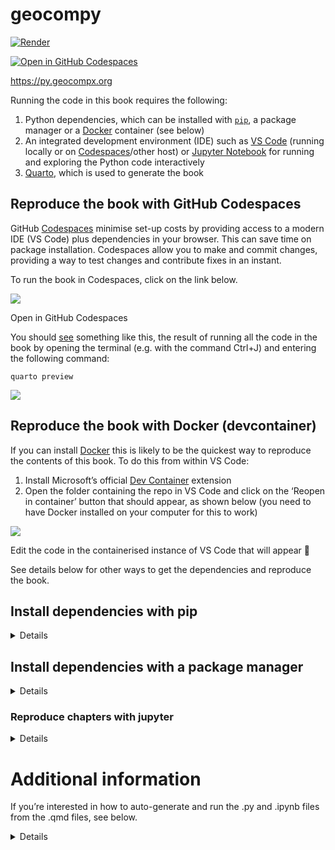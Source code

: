 
# geocompy

[![Render](https://github.com/geocompx/geocompy/actions/workflows/main.yaml/badge.svg)](https://github.com/geocompx/geocompy/actions/workflows/main.yaml)
<!-- [![Binder](http://mybinder.org/badge_logo.svg)](https://mybinder.org/v2/gh/geocompr/py/main?urlpath=lab/tree/ipynb) -->
[![Open in GitHub
Codespaces](https://github.com/codespaces/badge.svg)](https://github.com/codespaces/new?hide_repo_select=true&ref=main&repo=447558863)

<https://py.geocompx.org>

Running the code in this book requires the following:

1.  Python dependencies, which can be installed with
    [`pip`](https://pypi.org/project/pip/), a package manager or a
    [Docker](https://docs.docker.com/get-docker/) container (see below)
2.  An integrated development environment (IDE) such as [VS
    Code](https://code.visualstudio.com/) (running locally or on
    [Codespaces](https://github.com/codespaces/new?hide_repo_select=true&ref=main&repo=447558863)/other
    host) or [Jupyter
    Notebook](https://github.com/geocompx/geocompy/tree/main/ipynb) for
    running and exploring the Python code interactively
3.  [Quarto](https://quarto.org/docs/get-started/), which is used to
    generate the book

<!-- ## Reproduce the book in Binder
&#10;To reproduce this book you can simply click on the link below to see the code running in your web browser (see details of how this works at [mybinder.org](https://mybinder.org/)):
&#10;[![Binder](http://mybinder.org/badge_logo.svg)](https://mybinder.org/v2/gh/geocompx/geocompy/readme-clean?urlpath=lab/tree/ipynb)
 -->

## Reproduce the book with GitHub Codespaces

GitHub [Codespaces](https://github.com/features/codespaces) minimise
set-up costs by providing access to a modern IDE (VS Code) plus
dependencies in your browser. This can save time on package
installation. Codespaces allow you to make and commit changes, providing
a way to test changes and contribute fixes in an instant.

To run the book in Codespaces, click on the link below.

<div>

[![](https://github.com/codespaces/badge.svg)](https://github.com/codespaces/new?hide_repo_select=true&ref=main&repo=447558863)

Open in GitHub Codespaces

</div>

You should [see](https://github.com/geocompx/geocompy/issues/114)
something like this, the result of running all the code in the book by
opening the terminal (e.g. with the command Ctrl+J) and entering the
following command:

    quarto preview

![](https://user-images.githubusercontent.com/1825120/202933280-e313c076-f188-4efd-9de1-5625eb169045.png)

## Reproduce the book with Docker (devcontainer)

If you can install [Docker](https://docs.docker.com/desktop/install/)
this is likely to be the quickest way to reproduce the contents of this
book. To do this from within VS Code:

1.  Install Microsoft’s official [Dev
    Container](https://marketplace.visualstudio.com/items?itemName=ms-vscode-remote.remote-containers)
    extension
2.  Open the folder containing the repo in VS Code and click on the
    ‘Reopen in container’ button that should appear, as shown below (you
    need to have Docker installed on your computer for this to work)

![](https://user-images.githubusercontent.com/1825120/202933928-eb6de086-f9a5-43cd-9932-e6ec84746d45.png)

Edit the code in the containerised instance of VS Code that will appear
🎉

See details below for other ways to get the dependencies and reproduce
the book.

## Install dependencies with pip

<details>

Use `pip` to install the dependencies as follows, after cloning the repo
and opening a terminal in the root folder of the repo.

First we’ll set-up a virtual environment to install the dependencies in:

``` sh
# Create a virtual environment called geocompy
python -m venv geocompy
# Activate the virtual environment
source geocompy/bin/activate
```

Then install the dependencies (with the optional
[`python -m`](https://fosstodon.org/deck/@hugovk@mastodon.social/111311327842154267)
prefix specifying the Python version):

``` sh
# Install dependencies from the requirements.txt file
python -m pip install -r requirements.txt
```

You can also install packages individually, e.g.:

``` sh
pip install jupyter-book
```

</details>

## Install dependencies with a package manager

<details>

The [`environment.yml`](environment.yml) file contains a list of
dependencies that can be installed with a package manager such as
`conda`, `mamba` or `micromamba`. The instructions below are for
[micromamba](https://mamba.readthedocs.io/en/latest/installation.html#micromamba)
but should work for any package manager.

``` bash
# For Linux, the default shell is bash:
curl micro.mamba.pm/install.sh | bash
# For macOS, the default shell is zsh:
curl micro.mamba.pm/install.sh | zsh
```

After answering the questions, install dependencies with the following
command:

``` bash
micromamba env create -f environment.yml
```

Activate the environment as follows:

``` bash
micromamba activate geocompy
```

Install kernel, this will allow you to select the environment in vscode
or IPython as follows:

``` bash
python -m ipykernel install --user
```

You can now reproduce the book (requires quarto to be installed):

``` bash
micromamba run -n geocompy quarto preview
```

</details>

### Reproduce chapters with jupyter

<details>

VS Code’s `quarto.quarto` plugin can Python code in the chunks in the
.qmd files in this book interactively.

However, you can also run any of the chapters in a Jupyter Notebook,
e.g. as follows:

``` sh
cd ipynb
# jupyter notebook . # open a notebook showing all chapters
jupyter notebook 02-spatial-data.ipynb
```

You should see something like this:

![](https://user-images.githubusercontent.com/1825120/176920562-d2e7f9af-84b4-4352-8a50-9d9946084c66.png)

See documentation on running and developing Python code in a Jupyter
notebook at [docs.jupyter.org](https://docs.jupyter.org/en/latest/).

</details>

# Additional information

If you’re interested in how to auto-generate and run the .py and .ipynb
files from the .qmd files, see below.

<details>

## Updating the .py and .ipynb files

The Python scripts and IPython notebook files stored in the [code](code)
and [ipynb](ipynb) folders are generated from the .qmd files. To
regenerate them, you can use the following commands, to generate .ipynb
and .py files for local versions of Chapter 2, for example:

``` bash
quarto convert 02-spatial-data.qmd # generate .ipynb file
jupytext --to py *.ipynb # generate .py files .ipynb files
```

Do this for all chapters with the following bash script in the repo:

``` bash
./convert.sh
```

## Updating .py and .ipynb files with GitHub Actions

We have set-up a GitHub Action to do this automatically: every commit
message that contains the text string ‘convert’ will create and push
updated .ipynb and .py files.

## Executing the .py and .ipynb files

Running the code chunks in the .qmd files in an IDE such as VSCode or
directly with quarto is the main way code in this book is designed to be
run interactively, but you can also execute the .py and .ipynb files
directly. To run the code for chapter 2, for example, you can run one of
the following commands from your system shell:

``` bash
python code/chapters/02-spatial-data.py # currently requires manual intervention to complete, see #71
ipython ipynb/02-spatial-data.ipynb # currently requires manual intervention to complete, see #71
bash ./run-code.sh # run all .python files
```

</details>
